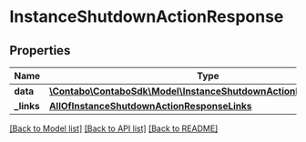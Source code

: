 # InstanceShutdownActionResponse

## Properties
Name | Type | Description | Notes
------------ | ------------- | ------------- | -------------
**data** | [**\Contabo\ContaboSdk\Model\InstanceShutdownActionResponseData[]**](InstanceShutdownActionResponseData.md) |  | 
**_links** | [**AllOfInstanceShutdownActionResponseLinks**](AllOfInstanceShutdownActionResponseLinks.md) |  | 

[[Back to Model list]](../../README.md#documentation-for-models) [[Back to API list]](../../README.md#documentation-for-api-endpoints) [[Back to README]](../../README.md)

